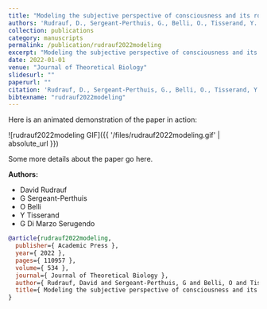 ```yaml
---
title: "Modeling the subjective perspective of consciousness and its role in the control of behaviours"
authors: 'Rudrauf, D., Sergeant-Perthuis, G., Belli, O., Tisserand, Y. & Serugendo, G.'
collection: publications
category: manuscripts
permalink: /publication/rudrauf2022modeling
excerpt: "Modeling the subjective perspective of consciousness and its role in the control of behaviours"
date: 2022-01-01
venue: "Journal of Theoretical Biology"
slidesurl: ""
paperurl: ""
citation: 'Rudrauf, D., Sergeant-Perthuis, G., Belli, O., Tisserand, Y. & Serugendo, G. (2022). "Modeling the subjective perspective of consciousness and its role in the control of behaviours." Journal of Theoretical Biology, 534. 110957.'
bibtexname: "rudrauf2022modeling"
---
```


Here is an animated demonstration of the paper in action:

![rudrauf2022modeling GIF]({{ '/files/rudrauf2022modeling.gif' | absolute_url }})

Some more details about the paper go here.

**Authors:**
 - David Rudrauf
 - G Sergeant-Perthuis
 - O Belli
 - Y Tisserand
 - G Di Marzo Serugendo

```bibtex
@article{rudrauf2022modeling,
  publisher={ Academic Press },
  year={ 2022 },
  pages={ 110957 },
  volume={ 534 },
  journal={ Journal of Theoretical Biology },
  author={ Rudrauf, David and Sergeant-Perthuis, G and Belli, O and Tisserand, Y and Serugendo, G Di Marzo },
  title={ Modeling the subjective perspective of consciousness and its role in the control of behaviours },
}
```
